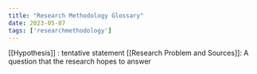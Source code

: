 ```yaml
---
title: "Research Methodology Glossary"
date: 2023-05-07
tags: ['researchmethodology']
---
```


[[Hypothesis]] : tentative statement
[[Research Problem and Sources]]: A question that the research hopes to answer
